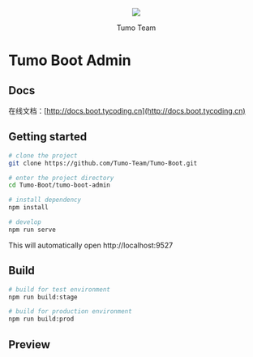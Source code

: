 <p align="center">
    <img src="http://cdn.tycoding.cn/MIK-WxRzP9.png" />
</p>
<p align="center">
    Tumo Team
</p>

# Tumo Boot Admin

## Docs

在线文档：[http://docs.boot.tycoding.cn](http://docs.boot.tycoding.cn)

## Getting started

```bash
# clone the project
git clone https://github.com/Tumo-Team/Tumo-Boot.git

# enter the project directory
cd Tumo-Boot/tumo-boot-admin

# install dependency
npm install

# develop
npm run serve
```

This will automatically open http://localhost:9527

## Build

```bash
# build for test environment
npm run build:stage

# build for production environment
npm run build:prod
```

## Preview
